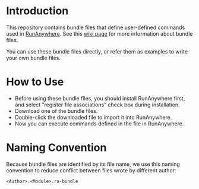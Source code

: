 # Introduction
This repository contains bundle files that define user-defined commands used in [RunAnywhere](https://github.com/Zplutor/RunAnywhere). See this [wiki page](https://github.com/Zplutor/RunAnywhere/wiki/Bundle-File) for more information about bundle files.

You can use these bundle files directly, or refer them as examples to write your own bundle files.

# How to Use
* Before using these bundle files, you should install RunAnywhere first, and select "register file associations" check box during installation.
* Download one of the bundle files.
* Double-click the downloaded file to import it into RunAnywhere.
* Now you can execute commands defined in the file in RunAnywhere.

# Naming Convention
Because bundle files are identified by its file name, we use this naming convention to reduce conflict between files wrote by different author:
```
<Author>.<Module>.ra-bundle
```
